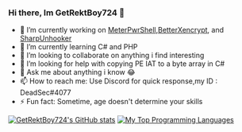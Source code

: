 ### Hi there, Im GetRektBoy724 👋

- 🔭 I’m currently working on [MeterPwrShell](https://github.com/GetRektBoy724/MeterPwrShell),[BetterXencrypt](https://github.com/GetRektBoy724/BetterXencrypt), and [SharpUnhooker](https://github.com/GetRektBoy724/SharpUnhooker)
- 🌱 I’m currently learning C# and PHP
- 👯 I’m looking to collaborate on anything i find interesting
- 🤔 I’m looking for help with copying PE IAT to a byte array in C# 
- 💬 Ask me about anything i know 😂
- 📫 How to reach me: Use Discord for quick response,my ID : DeadSec#4077
- ⚡ Fun fact: Sometime, age doesn't determine your skills

[![GetRektBoy724's GitHub stats](https://github-readme-stats.vercel.app/api?username=GetRektBoy724&theme=tokyonight)](https://github.com/anuraghazra/github-readme-stats)
[![My Top Programming Languages](https://github-readme-stats.vercel.app/api/top-langs/?username=GetRektBoy724&theme=tokyonight)](https://github.com/anuraghazra/github-readme-stats)
